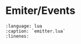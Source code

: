 # Emiter/Events

```{literalinclude} ../../src/framework/events/emitter.lua
:language: lua
:caption: `emitter.lua`
:linenos:
```
